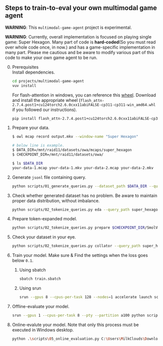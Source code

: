 ## Steps to train-to-eval your own multimodal game agent

**WARNING**: This `multimodal-game-agent` project is experimental.

**WARNING**: Currently, overall implementation is focused on playing single game: Super Hexagon. Many part of code is **hard-coded**(So you must read over whole code once, in now.) and has a game-specific implementation in many part. Please me cautious and be aware to modify various part of this code to make your own game agent to be run.

0. Prerequisites  
    Install dependencies.
    ```sh
    cd projects/multimodal-game-agent
    vuv install
    ```
    
    For flash-attention in windows, you can reference this [wheel](https://github.com/kingbri1/flash-attention/releases).
    Download and install the appropriate wheel (`flash_attn-2.7.4.post1+cu124torch2.6.0cxx11abiFALSE-cp311-cp311-win_amd64.whl` if you followed our instructions).
    ```sh
    pip install flash_attn-2.7.4.post1+cu124torch2.6.0cxx11abiFALSE-cp311-cp311-win_amd64.whl
    ```
1. Prepare your data.
    ```sh
    $ owl mcap record output.mkv --window-name "Super Hexagon"
    
    # below line is example.
    $ DATA_DIR=/mnt/raid11/datasets/owa/mcaps/super_hexagon
    $ CHECKPOINT_DIR=/mnt/raid11/datasets/owa/

    $ ls $DATA_DIR
    your-data-1.mcap your-data-1.mkv your-data-2.mcap your-data-2.mkv
    ```
2. Generate `jsonl` file containing query. 
    ```sh
    python scripts/01_generate_queries.py --dataset_path $DATA_DIR --query_path super_hexagon.jsonl
    ```
3. Check whether generated dataset has no problem. Be aware to maintain proper data distribution, without imbalance.
    ```sh
    python scripts/02_tokenize_queries.py eda --query_path super_hexagon.jsonl
    ```
4. Prepare token-expanded model.
    ```sh
    python scripts/02_tokenize_queries.py prepare $CHECKPOINT_DIR/SmolVLM2-500M-Video-Instruct-expanded --apply-semantic-init
    ```
5. Check your dataset in your eye.
    ```sh
    python scripts/02_tokenize_queries.py collator --query_path super_hexagon.jsonl --model-id $CHECKPOINT_DIR/SmolVLM2-500M-Video-Instruct-expanded
    ```
6. Train your model. Make sure & Find the settings when the loss goes below `0.1`.
    1. Using sbatch
        ```sh
        sbatch train.sbatch
        ```
    2. Using srun
        ```sh
        srun --gpus 8 --cpus-per-task 128 --nodes=1 accelerate launch scripts/03_train_agent.py --query_path super_hexagon.jsonl --model_id $CHECKPOINT_DIR/SmolVLM2-500M-Video-Instruct-expanded --output_dir $CHECKPOINT_DIR/checkpoints/super_hexagon/repeat_10-epoch_20-lr4e-5-seminit_arrow --repeat_n 10 --num_epochs 20 --learning_rate 4e-5
        ```
7. Offline-evaluate your model.
    ```sh
    srun --gpus 1 --cpus-per-task 8 --pty --partition a100 python scripts/04_offline_evaluate.py --query_path super_hexagon.jsonl --model_id /mnt/raid11/datasets/owa/checkpoints/super_hexagon/repeat_10-epoch_5-lr1e-4-seminit_arrow
    ```
8. Online-evalute your model. Note that only this process must be executed in Windows desktop.
    ```sh
    python .\scripts\05_online_evaluation.py C:\Users\MilkClouds\Downloads\repeat_10-epoch_20-lr4e-5-seminit_arrow\
    ```
